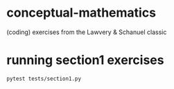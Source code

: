 # conceptual-mathematics
(coding) exercises from the Lawvery &amp; Schanuel classic

# running section1 exercises

`pytest tests/section1.py`
